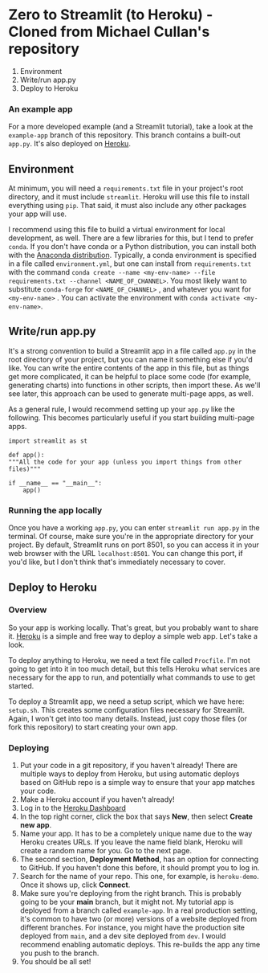 # Zero to Streamlit (to Heroku) - Cloned from Michael Cullan's repository

1. Environment
2. Write/run app.py
3. Deploy to Heroku

### An example app

For a more developed example (and a Streamlit tutorial), take a look at the `example-app` branch of this repository. This branch contains a built-out `app.py`. It's also deployed on [Heroku](https://streamlit-example1.herokuapp.com/).

## Environment

At minimum, you will need a `requirements.txt` file in your project's root directory, and it must include `streamlit`. Heroku will use this file to install everything using `pip`. That said, it must also include any other packages your app will use. 



I recommend using this file to build a virtual environment for local development, as well. There are a few libraries for this, but I tend to prefer `conda`. If you don't have conda or a Python distribution, you can install both with the [Anaconda distribution](https://www.anaconda.com/products/individual). Typically, a conda environment is specified in a file called `environment.yml`, but one can install from `requirements.txt` with the command `conda create --name <my-env-name> --file requirements.txt --channel <NAME_OF_CHANNEL>`. You most likely want to substitute `conda-forge` for `<NAME_OF_CHANNEL>` , and whatever you want for `<my-env-name>` . You can activate the environment with `conda activate <my-env-name>`. 



## Write/run app.py

It's a strong convention to build a Streamlit app in a file called `app.py` in the root directory of your project, but you can name it something else if you'd like. You can write the entire contents of the app in this file, but as things get more complicated, it can be helpful to place some code (for example, generating charts) into functions in other scripts, then import these. As we'll see later, this approach can be used to generate multi-page apps, as well.

As a general rule, I would recommend setting up your `app.py` like the following. This becomes particularly useful if you start building multi-page apps. 

```
import streamlit as st

def app():
"""All the code for your app (unless you import things from other files)"""

if __name__ == "__main__":
	app()
```



### Running the app locally

Once you have a working `app.py`, you can enter `streamlit run app.py` in the terminal. Of course, make sure you're in the appropriate directory for your project. By default, Streamlit runs on port 8501, so you can access it in your web browser with the URL `localhost:8501`. You can change this port, if you'd like, but I don't think that's immediately necessary to cover.



## Deploy to Heroku

### Overview

So your app is working locally. That's great, but you probably want to share it. [Heroku](heroku.com) is a simple and free way to deploy a simple web app. Let's take a look.

To deploy anything to Heroku, we need a text file called `Procfile`. I'm not going to get into it in too much detail, but this tells Heroku what services are necessary for the app to run, and potentially what commands to use to get started.

To deploy a Streamlit app, we need a setup script, which we have here: `setup.sh`. This creates some configuration files necessary for Streamlit. Again, I won't get into too many details. Instead, just copy those files (or fork this repository) to start creating your own app.

### Deploying
1. Put your code in a git repository, if you haven't already! There are multiple ways to deploy from Heroku, but using automatic deploys based on GitHub repo is a simple way to ensure that your app matches your code.
2. Make a Heroku account if you haven't already!
3. Log in to the [Heroku Dashboard](https://dashboard.heroku.com/apps)
4. In the top right corner, click the box that says **New**, then select **Create new app**.
5. Name your app. It has to be a completely unique name due to the way Heroku creates URLs. If you leave the name field blank, Heroku will create a random name for you. Go to the next page.
6. The second section, **Deployment Method**, has an option for connecting to GitHub. If you haven't done this before, it should prompt you to log in.
7. Search for the name of your repo. This one, for example, is `heroku-demo`. Once it shows up, click **Connect**.
8. Make sure you're deploying from the right branch. This is probably going to be your **main** branch, but it might not. My tutorial app is deployed from a branch called `example-app`. In a real production setting, it's common to have two (or more) versions of a website deployed from different branches. For instance, you might have the production site deployed from `main`, and a dev site deployed from `dev`. I would recommend enabling automatic deploys. This re-builds the app any time you push to the branch.
9. You should be all set!
